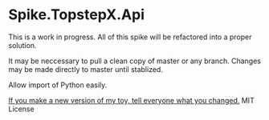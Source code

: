 # Spike.TopstepX.Api

This is a work in progress. All of this spike will be refactored into a proper solution.

It may be neccessary to pull a clean copy of master or any branch. Changes may be made directly to master until stablized.

Allow import of Python easily.

[If you make a new version of my toy, tell everyone what you changed.](https://dev.to/buildwebcrumbs/explain-like-im-five-licenses-for-open-source-projects-16ob)
MIT License